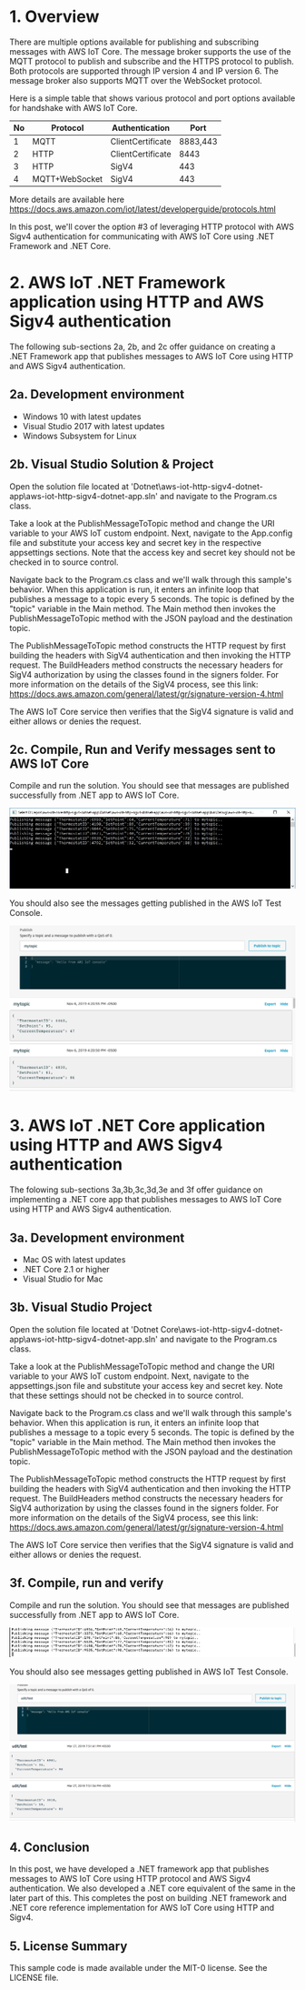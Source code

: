# 1. Overview

There are multiple options available for publishing and subscribing messages with AWS IoT Core. The message broker supports the use of the MQTT protocol to publish and subscribe and the HTTPS protocol to publish. Both protocols are supported through IP version 4 and IP version 6. The message broker also supports MQTT over the WebSocket protocol.

Here is a simple table that shows various protocol and port options available for handshake with AWS IoT Core.

|No |Protocol        |Authentication     |Port    |
|---|----------------|-------------------|------- |
| 1 |MQTT            |ClientCertificate  |8883,443|
| 2 |HTTP            |ClientCertificate  |8443    |
| 3 |HTTP            |SigV4              |443     |
| 4 |MQTT+WebSocket  |SigV4              |443     |

More details are available here https://docs.aws.amazon.com/iot/latest/developerguide/protocols.html

In this post, we'll cover the option #3 of leveraging HTTP protocol with AWS Sigv4 authentication for communicating with AWS IoT Core using .NET Framework and .NET Core. 

# 2. AWS IoT .NET Framework application using HTTP and AWS Sigv4 authentication
The following sub-sections 2a, 2b, and 2c offer guidance on creating a .NET Framework app that publishes messages to AWS IoT Core using HTTP and AWS Sigv4 authentication.

## 2a. Development environment
- Windows 10 with latest updates
- Visual Studio 2017 with latest updates
- Windows Subsystem for Linux 

## 2b. Visual Studio Solution & Project

Open the solution file located at 'Dotnet\aws-iot-http-sigv4-dotnet-app\aws-iot-http-sigv4-dotnet-app.sln' and navigate to the Program.cs class.

Take a look at the PublishMessageToTopic method and change the URI variable to your AWS IoT custom endpoint.  Next, navigate to the App.config file and substitute your access key and secret key in the respective appsettings sections.  Note that the access key and secret key should not be checked in to source control.

Navigate back to the Program.cs class and we'll walk through this sample's behavior.  When this application is run, it enters an infinite loop that publishes a message to a topic every 5 seconds.  The topic is defined by the "topic" variable in the Main method.  The Main method then invokes the PublishMessageToTopic method with the JSON payload and the destination topic.

The PublishMessageToTopic method constructs the HTTP request by first building the headers with SigV4 authentication and then invoking the HTTP request.  The BuildHeaders method constructs the necessary headers for SigV4 authorization by using the classes found in the signers folder.  For more information on the details of the SigV4 process, see this link: https://docs.aws.amazon.com/general/latest/gr/signature-version-4.html

The AWS IoT Core service then verifies that the SigV4 signature is valid and either allows or denies the request.

## 2c. Compile, Run and Verify messages sent to AWS IoT Core
Compile and run the solution. You should see that messages are published successfully from .NET app to AWS IoT Core.

![](/images/pic1.jpg)

You should also see the messages getting published in the AWS IoT Test Console.

![](/images/pic2.png)


# 3. AWS IoT .NET Core application using HTTP and AWS Sigv4 authentication
The folowing sub-sections 3a,3b,3c,3d,3e and 3f offer guidance on implementing a .NET core app that publishes messages to AWS IoT Core using
HTTP and AWS Sigv4 authentication.

## 3a. Development environment
- Mac OS with latest updates 
- .NET Core 2.1 or higher
- Visual Studio for Mac

## 3b. Visual Studio Project

Open the solution file located at 'Dotnet Core\aws-iot-http-sigv4-dotnet-app\aws-iot-http-sigv4-dotnet-app.sln' and navigate to the Program.cs class.

Take a look at the PublishMessageToTopic method and change the URI variable to your AWS IoT custom endpoint.  Next, navigate to the appsettings.json file and substitute your access key and secret key.  Note that these settings should not be checked in to source control.

Navigate back to the Program.cs class and we'll walk through this sample's behavior.  When this application is run, it enters an infinite loop that publishes a message to a topic every 5 seconds.  The topic is defined by the "topic" variable in the Main method.  The Main method then invokes the PublishMessageToTopic method with the JSON payload and the destination topic.

The PublishMessageToTopic method constructs the HTTP request by first building the headers with SigV4 authentication and then invoking the HTTP request.  The BuildHeaders method constructs the necessary headers for SigV4 authorization by using the classes found in the signers folder.  For more information on the details of the SigV4 process, see this link: https://docs.aws.amazon.com/general/latest/gr/signature-version-4.html

The AWS IoT Core service then verifies that the SigV4 signature is valid and either allows or denies the request.


## 3f. Compile, run and verify
Compile and run the solution. You should see that messages are published successfully from .NET app to AWS IoT Core.

![](/images/pic4.png)

You should also see messages getting published in AWS IoT Test Console.

![](/images/pic3.png)

## 4. Conclusion

In this post, we have developed a .NET framework app that publishes messages to AWS IoT Core using HTTP protocol and AWS Sigv4 authentication. We also developed a .NET core equivalent of the same in the later part of this.
This completes the post on building .NET framework and .NET core reference implementation for AWS IoT Core using HTTP and Sigv4.

## 5. License Summary

This sample code is made available under the MIT-0 license. See the LICENSE file.


